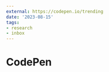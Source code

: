 ```yaml
---
external: https://codepen.io/trending
date: '2023-08-15'
tags:
- research
- inbox
---
```


# CodePen
